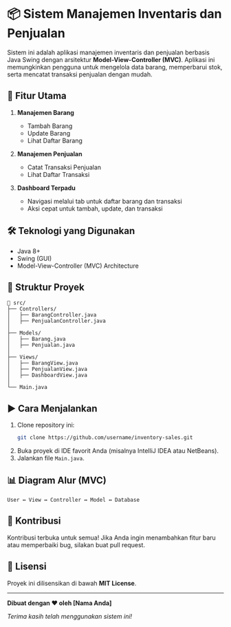 # 📦 Sistem Manajemen Inventaris dan Penjualan

Sistem ini adalah aplikasi manajemen inventaris dan penjualan berbasis Java Swing dengan arsitektur **Model-View-Controller (MVC)**. Aplikasi ini memungkinkan pengguna untuk mengelola data barang, memperbarui stok, serta mencatat transaksi penjualan dengan mudah.

## 🚀 Fitur Utama

1. **Manajemen Barang**
   - Tambah Barang
   - Update Barang
   - Lihat Daftar Barang

2. **Manajemen Penjualan**
   - Catat Transaksi Penjualan
   - Lihat Daftar Transaksi

3. **Dashboard Terpadu**
   - Navigasi melalui tab untuk daftar barang dan transaksi
   - Aksi cepat untuk tambah, update, dan transaksi

## 🛠️ Teknologi yang Digunakan

- Java 8+
- Swing (GUI)
- Model-View-Controller (MVC) Architecture

## 📂 Struktur Proyek

```
📁 src/
├── Controllers/
│   ├── BarangController.java
│   ├── PenjualanController.java
│
├── Models/
│   ├── Barang.java
│   ├── Penjualan.java
│
├── Views/
│   ├── BarangView.java
│   ├── PenjualanView.java
│   ├── DashboardView.java
│
└── Main.java
```

## ▶️ Cara Menjalankan

1. Clone repository ini:
   ```bash
   git clone https://github.com/username/inventory-sales.git
   ```
2. Buka proyek di IDE favorit Anda (misalnya IntelliJ IDEA atau NetBeans).
3. Jalankan file `Main.java`.

## 📊 Diagram Alur (MVC)
```
User ↔️ View ↔️ Controller ↔️ Model ↔️ Database
```

## 🤝 Kontribusi
Kontribusi terbuka untuk semua! Jika Anda ingin menambahkan fitur baru atau memperbaiki bug, silakan buat pull request.

## 📄 Lisensi
Proyek ini dilisensikan di bawah **MIT License**.

---
**Dibuat dengan ❤️ oleh [Nama Anda]**

*Terima kasih telah menggunakan sistem ini!*
